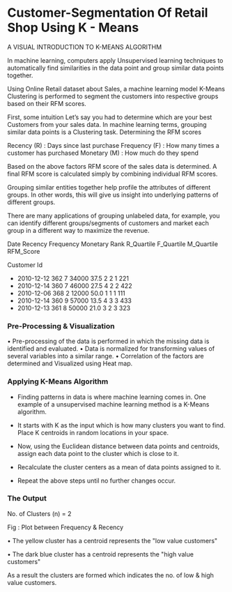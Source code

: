 # Customer-Segmentation Of Retail Shop Using K - Means 

A VISUAL INTRODUCTION TO K-MEANS ALGORITHM

In machine learning, computers apply Unsupervised learning techniques to automatically find similarities in the data point and group similar data points together.

Using Online Retail dataset about Sales, a machine learning model K-Means Clustering is performed to segment the customers into respective groups based on their RFM scores.

First, some intuition
Let’s say you had to determine which are your best Customers from your sales data. In machine learning terms, grouping similar data points is a Clustering task.
Determining the RFM scores

Recency    (R) : Days since last purchase
Frequency (F) : How many times a customer has purchased 
Monetary  (M) : How much do they spend

Based on the above factors RFM score of the sales data is determined. A final RFM score is calculated simply by combining individual RFM scores.

Grouping similar entities together help profile the attributes of different groups. In other words, this will give us insight into underlying patterns of different groups.

There are many applications of grouping unlabeled data, for example, you can identify different groups/segments of customers and market each group in a different way to maximize the revenue.


Date	Recency	Frequency	Monetary	Rank	R_Quartile	F_Quartile	M_Quartile	RFM_Score

Customer Id			

- 2010-12-12	362	7	34000	37.5	2	2	1	221
- 2010-12-14	360	7	46000	27.5	4	2	2	422
- 2010-12-06	368	2	12000	50.0	1	1	1	111
- 2010-12-14	360	9	57000	13.5	4	3	3	433
- 2010-12-13	361	8	50000	21.0	3	2	3	323


### Pre-Processing & Visualization

•	Pre-processing of the data is performed in which the missing data is identified and evaluated.
•	Data is normalized for transforming values of several variables into a similar range.
•	Correlation of the factors are determined and Visualized using Heat map.

 

### Applying K-Means Algorithm
- Finding patterns in data is where machine learning comes in. One example of a unsupervised machine learning method is a K-Means algorithm.

- It starts with K as the input which is how many clusters you want to find. Place K centroids in random locations in your space.

- Now, using the Euclidean distance between data points and centroids, assign each data point to the cluster which is close to it. 

- Recalculate the cluster centers as a mean of data points assigned to it.

- Repeat the above steps until no further changes occur.


### The Output
No. of Clusters (n) = 2
 
Fig : Plot between Frequency & Recency

•	The yellow cluster has a centroid represents the "low value customers"

•	The dark blue cluster has a centroid represents the "high value customers"


As a result the clusters are formed which indicates the no. of low & high value customers.
